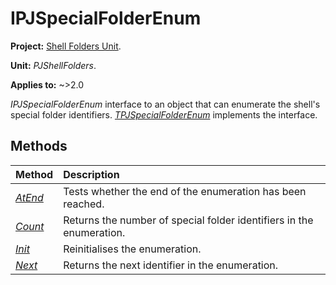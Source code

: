 # IPJSpecialFolderEnum

**Project:** [Shell Folders Unit](../API.md).

**Unit:** _PJShellFolders_.

**Applies to:** ~>2.0

_IPJSpecialFolderEnum_ interface to an object that can enumerate the shell's special folder identifiers. _[TPJSpecialFolderEnum](./TPJSpecialFolderEnum.md)_ implements the interface.

## Methods

| Method | Description |
|:-------|:------------|
| _[AtEnd](./IPJSpecialFolderEnum-AtEnd.md)_ | Tests whether the end of the enumeration has been reached. |
| _[Count](./IPJSpecialFolderEnum-Count.md)_ | Returns the number of special folder identifiers in the enumeration. |
| _[Init](./IPJSpecialFolderEnum-Init.md)_ | Reinitialises the enumeration. |
| _[Next](./IPJSpecialFolderEnum-Next.md)_ | Returns the next identifier in the enumeration. |
